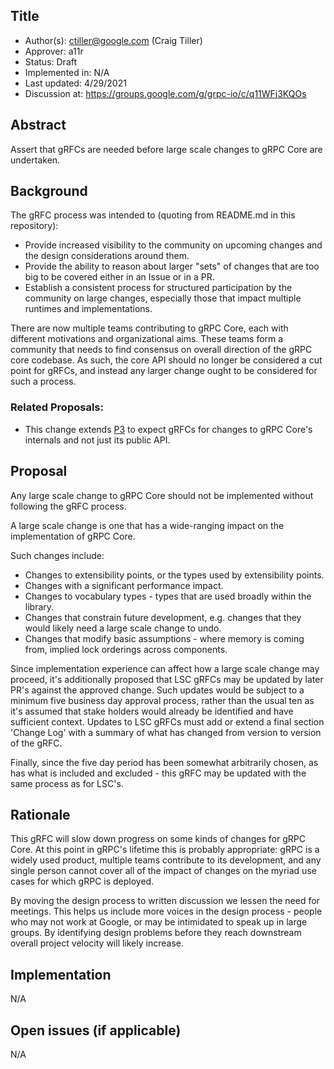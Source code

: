 Title
----
* Author(s): ctiller@google.com (Craig Tiller)
* Approver: a11r
* Status: Draft
* Implemented in: N/A
* Last updated: 4/29/2021
* Discussion at: https://groups.google.com/g/grpc-io/c/q11WFj3KQOs

## Abstract

Assert that gRFCs are needed before large scale changes to gRPC Core are undertaken.

## Background

The gRFC process was intended to (quoting from README.md in this repository):
* Provide increased visibility to the community on upcoming changes and the design considerations around them.
* Provide the ability to reason about larger "sets" of changes that are too big to be covered either in an Issue or in a PR.
* Establish a consistent process for structured participation by the community on large changes, especially those that impact multiple runtimes and implementations.

There are now multiple teams contributing to gRPC Core, each with different motivations and organizational aims.
These teams form a community that needs to find consensus on overall direction of the gRPC core codebase.
As such, the core API should no longer be considered a cut point for gRFCs, and instead any larger change ought to be considered for such a process.

### Related Proposals: 
* This change extends [P3](https://github.com/grpc/proposal/blob/master/P3-grfcs-for-core-api-changes.md) to expect gRFCs for changes to gRPC Core's internals and not just its public API.

## Proposal

Any large scale change to gRPC Core should not be implemented without following the gRFC process.

A large scale change is one that has a wide-ranging impact on the implementation of gRPC Core.

Such changes include:
* Changes to extensibility points, or the types used by extensibility points.
* Changes with a significant performance impact.
* Changes to vocabulary types - types that are used broadly within the library.
* Changes that constrain future development, e.g. changes that they would likely need a large scale change to undo.
* Changes that modify basic assumptions - where memory is coming from, implied lock orderings across components.

Since implementation experience can affect how a large scale change may proceed, it's additionally proposed that LSC gRFCs may be updated by later PR's against the approved change.
Such updates would be subject to a minimum five business day approval process, rather than the usual ten as it's assumed that stake holders would already be identified and have sufficient context.
Updates to LSC gRFCs must add or extend a final section 'Change Log' with a summary of what has changed from version to version of the gRFC.

Finally, since the five day period has been somewhat arbitrarily chosen, as has what is included and excluded - this gRFC may be updated with the same process as for LSC's.

## Rationale

This gRFC will slow down progress on some kinds of changes for gRPC Core.
At this point in gRPC's lifetime this is probably appropriate: gRPC is a widely used product, multiple teams contribute to its development, and any single person cannot cover all of the impact of changes on the myriad use cases for which gRPC is deployed.

By moving the design process to written discussion we lessen the need for meetings.
This helps us include more voices in the design process - people who may not work at Google, or may be intimidated to speak up in large groups.
By identifying design problems before they reach downstream overall project velocity will likely increase.

## Implementation

N/A

## Open issues (if applicable)

N/A
